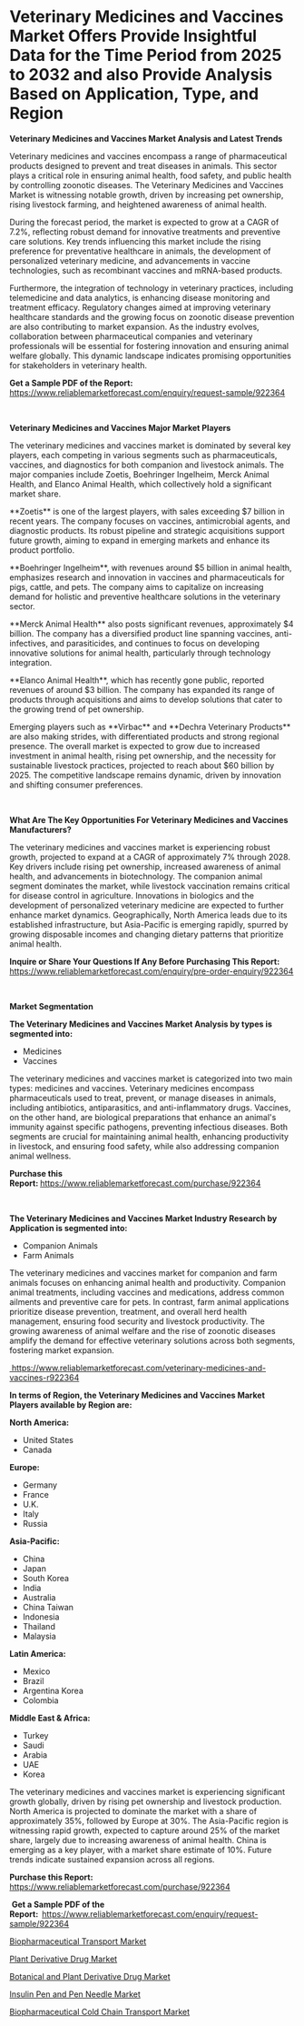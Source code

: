 <p><h1>Veterinary Medicines and Vaccines Market Offers Provide Insightful Data for the Time Period from 2025 to 2032 and also Provide Analysis Based on Application, Type, and Region</h1></p><p><strong>Veterinary Medicines and Vaccines Market Analysis and Latest Trends</strong></p>
<p><p>Veterinary medicines and vaccines encompass a range of pharmaceutical products designed to prevent and treat diseases in animals. This sector plays a critical role in ensuring animal health, food safety, and public health by controlling zoonotic diseases. The Veterinary Medicines and Vaccines Market is witnessing notable growth, driven by increasing pet ownership, rising livestock farming, and heightened awareness of animal health.</p><p>During the forecast period, the market is expected to grow at a CAGR of 7.2%, reflecting robust demand for innovative treatments and preventive care solutions. Key trends influencing this market include the rising preference for preventative healthcare in animals, the development of personalized veterinary medicine, and advancements in vaccine technologies, such as recombinant vaccines and mRNA-based products. </p><p>Furthermore, the integration of technology in veterinary practices, including telemedicine and data analytics, is enhancing disease monitoring and treatment efficacy. Regulatory changes aimed at improving veterinary healthcare standards and the growing focus on zoonotic disease prevention are also contributing to market expansion. As the industry evolves, collaboration between pharmaceutical companies and veterinary professionals will be essential for fostering innovation and ensuring animal welfare globally. This dynamic landscape indicates promising opportunities for stakeholders in veterinary health.</p></p>
<p><strong>Get a Sample PDF of the Report:&nbsp;</strong> <a href="https://www.reliablemarketforecast.com/enquiry/request-sample/922364?utm_campaign=1875&utm_medium=2&utm_source=Github&utm_content=ia&utm_term=07032025&utm_id=veterinary-medicines-and-vaccines">https://www.reliablemarketforecast.com/enquiry/request-sample/922364</a></p>
<p>&nbsp;</p>
<p><strong>Veterinary Medicines and Vaccines Major Market Players</strong></p>
<p><p>The veterinary medicines and vaccines market is dominated by several key players, each competing in various segments such as pharmaceuticals, vaccines, and diagnostics for both companion and livestock animals. The major companies include Zoetis, Boehringer Ingelheim, Merck Animal Health, and Elanco Animal Health, which collectively hold a significant market share.</p><p>**Zoetis** is one of the largest players, with sales exceeding $7 billion in recent years. The company focuses on vaccines, antimicrobial agents, and diagnostic products. Its robust pipeline and strategic acquisitions support future growth, aiming to expand in emerging markets and enhance its product portfolio.</p><p>**Boehringer Ingelheim**, with revenues around $5 billion in animal health, emphasizes research and innovation in vaccines and pharmaceuticals for pigs, cattle, and pets. The company aims to capitalize on increasing demand for holistic and preventive healthcare solutions in the veterinary sector.</p><p>**Merck Animal Health** also posts significant revenues, approximately $4 billion. The company has a diversified product line spanning vaccines, anti-infectives, and parasiticides, and continues to focus on developing innovative solutions for animal health, particularly through technology integration.</p><p>**Elanco Animal Health**, which has recently gone public, reported revenues of around $3 billion. The company has expanded its range of products through acquisitions and aims to develop solutions that cater to the growing trend of pet ownership.</p><p>Emerging players such as **Virbac** and **Dechra Veterinary Products** are also making strides, with differentiated products and strong regional presence. The overall market is expected to grow due to increased investment in animal health, rising pet ownership, and the necessity for sustainable livestock practices, projected to reach about $60 billion by 2025. The competitive landscape remains dynamic, driven by innovation and shifting consumer preferences.</p></p>
<p>&nbsp;</p>
<p><strong>What Are The Key Opportunities For Veterinary Medicines and Vaccines Manufacturers?</strong></p>
<p><p>The veterinary medicines and vaccines market is experiencing robust growth, projected to expand at a CAGR of approximately 7% through 2028. Key drivers include rising pet ownership, increased awareness of animal health, and advancements in biotechnology. The companion animal segment dominates the market, while livestock vaccination remains critical for disease control in agriculture. Innovations in biologics and the development of personalized veterinary medicine are expected to further enhance market dynamics. Geographically, North America leads due to its established infrastructure, but Asia-Pacific is emerging rapidly, spurred by growing disposable incomes and changing dietary patterns that prioritize animal health.</p></p>
<p><strong>Inquire or Share Your Questions If Any Before Purchasing This Report:</strong> <a href="https://www.reliablemarketforecast.com/enquiry/pre-order-enquiry/922364?utm_campaign=1875&utm_medium=2&utm_source=Github&utm_content=ia&utm_term=07032025&utm_id=veterinary-medicines-and-vaccines">https://www.reliablemarketforecast.com/enquiry/pre-order-enquiry/922364</a></p>
<p>&nbsp;</p>
<p><strong>Market Segmentation</strong></p>
<p><strong>The Veterinary Medicines and Vaccines Market Analysis by types is segmented into:</strong></p>
<p><ul><li>Medicines</li><li>Vaccines</li></ul></p>
<p><p>The veterinary medicines and vaccines market is categorized into two main types: medicines and vaccines. Veterinary medicines encompass pharmaceuticals used to treat, prevent, or manage diseases in animals, including antibiotics, antiparasitics, and anti-inflammatory drugs. Vaccines, on the other hand, are biological preparations that enhance an animal's immunity against specific pathogens, preventing infectious diseases. Both segments are crucial for maintaining animal health, enhancing productivity in livestock, and ensuring food safety, while also addressing companion animal wellness.</p></p>
<p><strong>Purchase this Report:&nbsp;</strong><a href="https://www.reliablemarketforecast.com/purchase/922364?utm_campaign=1875&utm_medium=2&utm_source=Github&utm_content=ia&utm_term=07032025&utm_id=veterinary-medicines-and-vaccines">https://www.reliablemarketforecast.com/purchase/922364</a></p>
<p>&nbsp;</p>
<p><strong>The Veterinary Medicines and Vaccines Market Industry Research by Application is segmented into:</strong></p>
<p><ul><li>Companion Animals</li><li>Farm Animals</li></ul></p>
<p><p>The veterinary medicines and vaccines market for companion and farm animals focuses on enhancing animal health and productivity. Companion animal treatments, including vaccines and medications, address common ailments and preventive care for pets. In contrast, farm animal applications prioritize disease prevention, treatment, and overall herd health management, ensuring food security and livestock productivity. The growing awareness of animal welfare and the rise of zoonotic diseases amplify the demand for effective veterinary solutions across both segments, fostering market expansion.</p></p>
<p><a href="https://www.reliablemarketforecast.com/veterinary-medicines-and-vaccines-r922364?utm_campaign=1875&utm_medium=2&utm_source=Github&utm_content=ia&utm_term=07032025&utm_id=veterinary-medicines-and-vaccines">&nbsp;https://www.reliablemarketforecast.com/veterinary-medicines-and-vaccines-r922364</a></p>
<p><strong>In terms of Region, the Veterinary Medicines and Vaccines Market Players available by Region are:</strong></p>
<p>
    <p> <strong> North America: </strong>
        <ul>
            <li>United States</li>
            <li>Canada</li>
        </ul>
        </p> 
    <p> <strong> Europe: </strong>
        <ul>
            <li>Germany</li>
            <li>France</li>
            <li>U.K.</li>
            <li>Italy</li>
            <li>Russia</li>
        </ul>
        </p> 
    <p> <strong> Asia-Pacific: </strong>
        <ul>
            <li>China</li>
            <li>Japan</li>
            <li>South Korea</li>
            <li>India</li>
            <li>Australia</li>
            <li>China Taiwan</li>
            <li>Indonesia</li>
            <li>Thailand</li>
            <li>Malaysia</li>
        </ul>
        </p> 
    <p> <strong> Latin America: </strong>
        <ul>
            <li>Mexico</li>
            <li>Brazil</li>
            <li>Argentina Korea</li>
            <li>Colombia</li>
        </ul>
        </p> 
    <p> <strong> Middle East & Africa: </strong>
        <ul>
            <li>Turkey</li>
            <li>Saudi</li>
            <li>Arabia</li>
            <li>UAE</li>
            <li>Korea</li>
        </ul>
    </p>
    </p>
<p><p>The veterinary medicines and vaccines market is experiencing significant growth globally, driven by rising pet ownership and livestock production. North America is projected to dominate the market with a share of approximately 35%, followed by Europe at 30%. The Asia-Pacific region is witnessing rapid growth, expected to capture around 25% of the market share, largely due to increasing awareness of animal health. China is emerging as a key player, with a market share estimate of 10%. Future trends indicate sustained expansion across all regions.</p></p>
<p><strong>Purchase this Report: </strong><a href="https://www.reliablemarketforecast.com/purchase/922364?utm_campaign=1875&utm_medium=2&utm_source=Github&utm_content=ia&utm_term=07032025&utm_id=veterinary-medicines-and-vaccines">https://www.reliablemarketforecast.com/purchase/922364</a></p>
<p>&nbsp;<strong>Get a Sample PDF of the Report:&nbsp;&nbsp;</strong><a href="https://www.reliablemarketforecast.com/enquiry/request-sample/922364?utm_campaign=1875&utm_medium=2&utm_source=Github&utm_content=ia&utm_term=07032025&utm_id=veterinary-medicines-and-vaccines">https://www.reliablemarketforecast.com/enquiry/request-sample/922364</a></p>
<p><strong></strong></p>
<p><p><a href="https://github.com/doganaqev/Market-Research-Report-List-1/blob/main/biopharmaceutical-transport-market.md?utm_campaign=1875&utm_medium=2&utm_source=Github&utm_content=ia&utm_term=07032025&utm_id=veterinary-medicines-and-vaccines">Biopharmaceutical Transport Market</a></p><p><a href="https://github.com/sitarzerpa3d/Market-Research-Report-List-1/blob/main/plant-derivative-drug-market.md?utm_campaign=1875&utm_medium=2&utm_source=Github&utm_content=ia&utm_term=07032025&utm_id=veterinary-medicines-and-vaccines">Plant Derivative Drug Market</a></p><p><a href="https://github.com/rentzszaszjn/Market-Research-Report-List-1/blob/main/botanical-and-plant-derivative-drug-market.md?utm_campaign=1875&utm_medium=2&utm_source=Github&utm_content=ia&utm_term=07032025&utm_id=veterinary-medicines-and-vaccines">Botanical and Plant Derivative Drug Market</a></p><p><a href="https://github.com/yenagmah/Market-Research-Report-List-1/blob/main/insulin-pen-and-pen-needle-market.md?utm_campaign=1875&utm_medium=2&utm_source=Github&utm_content=ia&utm_term=07032025&utm_id=veterinary-medicines-and-vaccines">Insulin Pen and Pen Needle Market</a></p><p><a href="https://github.com/omemaeuseda/Market-Research-Report-List-1/blob/main/biopharmaceutical-cold-chain-transport-market.md?utm_campaign=1875&utm_medium=2&utm_source=Github&utm_content=ia&utm_term=07032025&utm_id=veterinary-medicines-and-vaccines">Biopharmaceutical Cold Chain Transport Market</a></p></p>